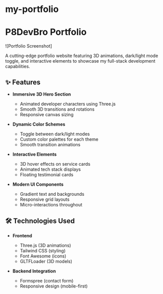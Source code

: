 # my-portfolio
# P8DevBro Portfolio

![Portfolio Screenshot] <!--will be added soon-->

A cutting-edge portfolio website featuring 3D animations, dark/light mode toggle, and interactive elements to showcase my full-stack development capabilities.

## ✨ Features

- **Immersive 3D Hero Section**
  - Animated developer characters using Three.js
  - Smooth 3D transitions and rotations
  - Responsive canvas sizing

- **Dynamic Color Schemes**
  - Toggle between dark/light modes
  - Custom color palettes for each theme
  - Smooth transition animations

- **Interactive Elements**
  - 3D hover effects on service cards
  - Animated tech stack displays
  - Floating testimonial cards

- **Modern UI Components**
  - Gradient text and backgrounds
  - Responsive grid layouts
  - Micro-interactions throughout

## 🛠 Technologies Used

- **Frontend**
  - Three.js (3D animations)
  - Tailwind CSS (styling)
  - Font Awesome (icons)
  - GLTFLoader (3D models)

- **Backend Integration**
  - Formspree (contact form)
  - Responsive design (mobile-first)


